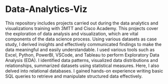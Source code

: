 # Data-Analytics-Viz
This repository includes projects carried out during the data analytics and visualizations training with 3MTT and Cisco Academy. This projects cover the exploration of data analysis and visualization, which are vital components of the data science process. Using various datasets as case study, I derived insights and effectively communicated findings to make the data meaningful and easily understandable.
I used various tools such as Excel, Python, PowerBI, VSCode, and Tableau to perform Exploratory Data Analysis (EDA). I identified data patterns, visualized data distributions and relationships, summarized datasets using statistical measures. 
Here, I also delved into relational databases. I gained hands-on experience writing basic SQL queries to retrieve and manipulate structured data effectively. 
